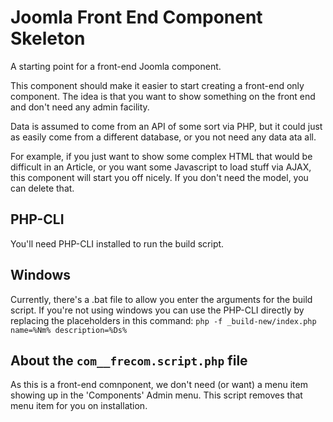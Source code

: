 Joomla Front End Component Skeleton
===================================

A starting point for a front-end Joomla component.

This component should make it easier to start creating a front-end only component.
The idea is that you want to show something on the front end and don't need any admin facility.

Data is assumed to come from an API of some sort via PHP, but it could just as easily come from a different database, or you not need any data ata all.

For example, if you just want to show some complex HTML that would be difficult in an Article, or you want some Javascript to load stuff via AJAX, this component will start you off nicely.
If you don't need the model, you can delete that.


PHP-CLI
-------

You'll need PHP-CLI installed to run the build script.


Windows
-------

Currently, there's a .bat file to allow you enter the arguments for the build script.
If you're not using windows you can use the PHP-CLI directly by replacing the placeholders in  this command:
`php -f _build-new/index.php name=%Nm% description=%Ds%`


About the `com__frecom.script.php` file
-----------------------------------------

As this is a front-end comnponent, we don't need (or want) a menu item showing up in the 'Components' Admin menu.
This script removes that menu item for you on installation.